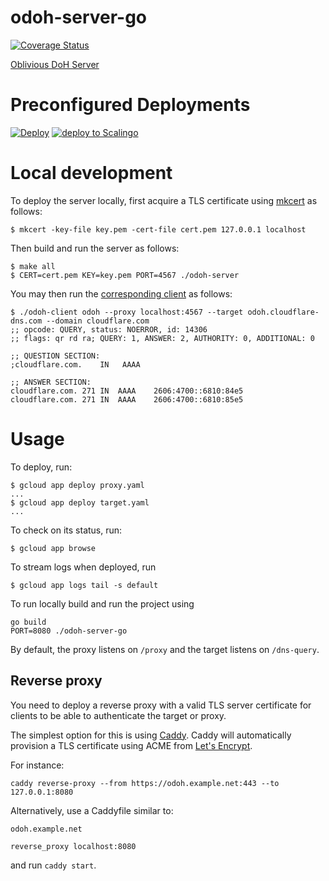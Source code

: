 # odoh-server-go

[![Coverage Status](https://coveralls.io/repos/github/cloudflare/odoh-server-go/badge.svg?branch=master)](https://coveralls.io/github/cloudflare/odoh-server-go?branch=master)

[Oblivious DoH Server](https://tools.ietf.org/html/draft-pauly-dprive-oblivious-doh)

# Preconfigured Deployments

[![Deploy](https://www.herokucdn.com/deploy/button.svg)](https://heroku.com/deploy)
[![deploy to Scalingo](https://cdn.scalingo.com/deploy/button.svg)](https://my.scalingo.com/deploy)

# Local development

To deploy the server locally, first acquire a TLS certificate using [mkcert](https://github.com/FiloSottile/mkcert) as follows:

~~~
$ mkcert -key-file key.pem -cert-file cert.pem 127.0.0.1 localhost
~~~

Then build and run the server as follows:

~~~
$ make all
$ CERT=cert.pem KEY=key.pem PORT=4567 ./odoh-server
~~~

You may then run the [corresponding client](https://github.com/cloudflare/odoh-client-go) as follows:

~~~
$ ./odoh-client odoh --proxy localhost:4567 --target odoh.cloudflare-dns.com --domain cloudflare.com
;; opcode: QUERY, status: NOERROR, id: 14306
;; flags: qr rd ra; QUERY: 1, ANSWER: 2, AUTHORITY: 0, ADDITIONAL: 0

;; QUESTION SECTION:
;cloudflare.com.	IN	 AAAA

;; ANSWER SECTION:
cloudflare.com.	271	IN	AAAA	2606:4700::6810:84e5
cloudflare.com.	271	IN	AAAA	2606:4700::6810:85e5
~~~

# Usage

To deploy, run:

~~~
$ gcloud app deploy proxy.yaml
...
$ gcloud app deploy target.yaml
...
~~~

To check on its status, run:

~~~
$ gcloud app browse
~~~

To stream logs when deployed, run

~~~
$ gcloud app logs tail -s default
~~~

To run locally build and run the project using

```shell
go build
PORT=8080 ./odoh-server-go
```

By default, the proxy listens on `/proxy` and the target listens on `/dns-query`.

## Reverse proxy

You need to deploy a reverse proxy with a valid TLS server certificate
for clients to be able to authenticate the target or proxy.

The simplest option for this is using [Caddy](https://caddyserver.com).
Caddy will automatically provision a TLS certificate using ACME from [Let's Encrypt](https://letsencrypt.org).

For instance:

```
caddy reverse-proxy --from https://odoh.example.net:443 --to 127.0.0.1:8080
```

Alternatively, use a Caddyfile similar to:

```
odoh.example.net

reverse_proxy localhost:8080
```
and run `caddy start`.
